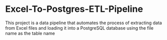 # Excel-To-Postgres-ETL-Pipeline

This project is a data pipeline that automates the process of extracting data from Excel files and loading it into a PostgreSQL database using the file name as the table name
